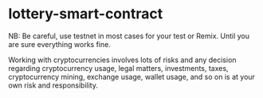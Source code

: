 # lottery-smart-contract

NB: Be careful, use testnet in most cases for your test or Remix. Until you are sure everything works fine.

Working with cryptocurrencies involves lots of risks and any decision regarding cryptocurrency usage, legal matters, investments, taxes, cryptocurrency mining, exchange usage, wallet usage, and so on is at your own risk and responsibility.